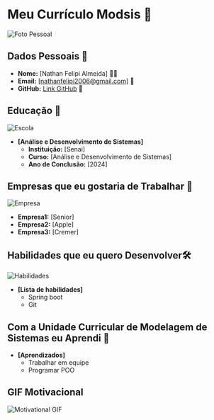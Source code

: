 
# Meu Currículo Modsis 🌟

![Foto Pessoal](https://nutrata.com.br/wp-content/uploads/2023/03/Banner-Blog-1-scaled.jpg.webp)

## Dados Pessoais 📄
- **Nome:** [Nathan Felipi Almeida] 🙍‍♂️
- **Email:** [nathanfelipi2006@gmail.com] 📧
- **GitHub:** [Link GitHub](https://github.com/NathanAlmeida2006) 🔗    
## Educação 🏫
![Escola](https://upload.wikimedia.org/wikipedia/commons/thumb/c/cc/Harvard_University_coat_of_arms.svg/640px-Harvard_University_coat_of_arms.svg.png)

- **[Análise e Desenvolvimento de Sistemas]**  
  - **Instituição:** [Senai]
  - **Curso:** [Análise e Desenvolvimento de Sistemas]
  - **Ano de Conclusão:** [2024]

## Empresas que eu gostaria de Trabalhar 💼
![Empresa](https://cdn.prod.website-files.com/62e89931273b5c21be76c486/63d6e48e046879cbf49c4085_estudo-de-caso-apple.jpeg)
  - **Empresa1:** [Senior]
  - **Empresa2:** [Apple]
  - **Empresa3:** [Cremer]

## Habilidades que eu quero Desenvolver🛠️
![Habilidades](https://img.ibxk.com.br/2023/12/18/18232745864028.jpg?ims=328x)

- **[Lista de habilidades]**
  - Spring boot
  - Git

## Com a Unidade Curricular de Modelagem de Sistemas eu Aprendi 🎉
- **[Aprendizados]**
  - Trabalhar em equipe
  - Programar POO

## GIF Motivacional 
![Motivational GIF](https://steamuserimages-a.akamaihd.net/ugc/2292957114614394218/AC8AEB88474FCB5B329EB2130A6AEBFE08726715/?imw=637&imh=358&ima=fit&impolicy=Letterbox&imcolor=%23000000&letterbox=true)